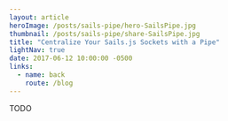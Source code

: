 ```yaml
---
layout: article
heroImage: /posts/sails-pipe/hero-SailsPipe.jpg
thumbnail: /posts/sails-pipe/share-SailsPipe.jpg
title: "Centralize Your Sails.js Sockets with a Pipe"
lightNav: true
date: 2017-06-12 10:00:00 -0500
links:
  - name: back
    route: /blog
---
```

TODO
